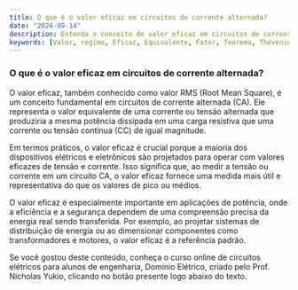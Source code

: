 ```yaml
---
title: O que é o valor eficaz em circuitos de corrente alternada?
date: "2024-09-14"
description: Entenda o conceito de valor eficaz em circuitos de corrente alternada e sua importância na engenharia elétrica.
keywords: [Valor, regime, Eficaz, Equivalente, Fator, Teorema, Thévenin]
---
```


### O que é o valor eficaz em circuitos de corrente alternada?

O valor eficaz, também conhecido como valor RMS (Root Mean Square), é um conceito fundamental em circuitos de corrente alternada (CA). Ele representa o valor equivalente de uma corrente ou tensão alternada que produziria a mesma potência dissipada em uma carga resistiva que uma corrente ou tensão contínua (CC) de igual magnitude.

Em termos práticos, o valor eficaz é crucial porque a maioria dos dispositivos elétricos e eletrônicos são projetados para operar com valores eficazes de tensão e corrente. Isso significa que, ao medir a tensão ou corrente em um circuito CA, o valor eficaz fornece uma medida mais útil e representativa do que os valores de pico ou médios.

O valor eficaz é especialmente importante em aplicações de potência, onde a eficiência e a segurança dependem de uma compreensão precisa da energia real sendo transferida. Por exemplo, ao projetar sistemas de distribuição de energia ou ao dimensionar componentes como transformadores e motores, o valor eficaz é a referência padrão.

Se você gostou deste conteúdo, conheça o curso online de circuitos elétricos para alunos de engenharia, Domínio Elétrico, criado pelo Prof. Nicholas Yukio, clicando no botão presente logo abaixo do texto.